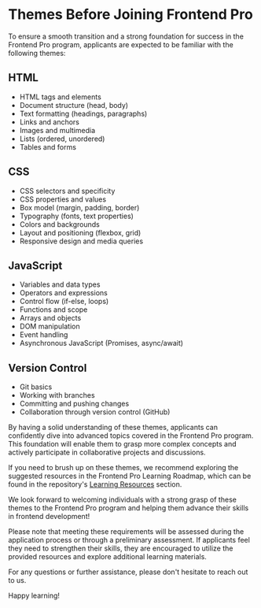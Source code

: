# Themes Before Joining Frontend Pro

To ensure a smooth transition and a strong foundation for success in the Frontend Pro program, applicants are expected to be familiar with the following themes:

## HTML
- HTML tags and elements
- Document structure (head, body)
- Text formatting (headings, paragraphs)
- Links and anchors
- Images and multimedia
- Lists (ordered, unordered)
- Tables and forms

## CSS
- CSS selectors and specificity
- CSS properties and values
- Box model (margin, padding, border)
- Typography (fonts, text properties)
- Colors and backgrounds
- Layout and positioning (flexbox, grid)
- Responsive design and media queries

## JavaScript
- Variables and data types
- Operators and expressions
- Control flow (if-else, loops)
- Functions and scope
- Arrays and objects
- DOM manipulation
- Event handling
- Asynchronous JavaScript (Promises, async/await)

## Version Control
- Git basics
- Working with branches
- Committing and pushing changes
- Collaboration through version control (GitHub)

By having a solid understanding of these themes, applicants can confidently dive into advanced topics covered in the Frontend Pro program. This foundation will enable them to grasp more complex concepts and actively participate in collaborative projects and discussions.

If you need to brush up on these themes, we recommend exploring the suggested resources in the Frontend Pro Learning Roadmap, which can be found in the repository's [Learning Resources](../external-resources/frontend-pro-learning-resources.md) section.

We look forward to welcoming individuals with a strong grasp of these themes to the Frontend Pro program and helping them advance their skills in frontend development!

Please note that meeting these requirements will be assessed during the application process or through a preliminary assessment. If applicants feel they need to strengthen their skills, they are encouraged to utilize the provided resources and explore additional learning materials.

For any questions or further assistance, please don't hesitate to reach out to us.

Happy learning!
